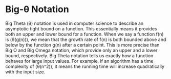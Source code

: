 # Big-θ Notation

Big Theta (θ) notation is used in computer science to describe an asymptotic tight bound on a function. This essentially means it provides both an upper and lower bound for a function. When we say a function f(n) is (θ(g(n))), we mean that the growth rate of f(n) is both bounded above and below by the function g(n) after a certain point. This is more precise than Big O and Big Omega notation, which provide only an upper and a lower bound, respectively. Big Theta notation tells us exactly how a function behaves for large input values. For example, if an algorithm has a time complexity of (θ(n^2)), it means the running time will increase quadratically with the input size.
